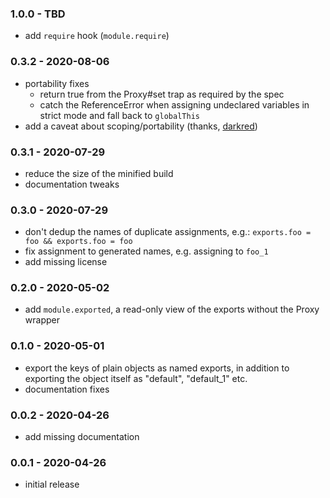 ### 1.0.0 - TBD

- add `require` hook (`module.require`)

### 0.3.2 - 2020-08-06

- portability fixes
  - return true from the Proxy#set trap as required by the spec
  - catch the ReferenceError when assigning undeclared variables in strict
    mode and fall back to `globalThis`
- add a caveat about scoping/portability (thanks,
  [darkred](https://github.com/chocolateboy/userscripts/issues/11))

### 0.3.1 - 2020-07-29

- reduce the size of the minified build
- documentation tweaks

### 0.3.0 - 2020-07-29

- don't dedup the names of duplicate assignments, e.g.:
  `exports.foo = foo && exports.foo = foo`
- fix assignment to generated names, e.g. assigning to `foo_1`
- add missing license

### 0.2.0 - 2020-05-02

- add `module.exported`, a read-only view of the exports without the
  Proxy wrapper

### 0.1.0 - 2020-05-01

- export the keys of plain objects as named exports, in addition to exporting
  the object itself as "default", "default_1" etc.
- documentation fixes

### 0.0.2 - 2020-04-26

- add missing documentation

### 0.0.1 - 2020-04-26

- initial release

